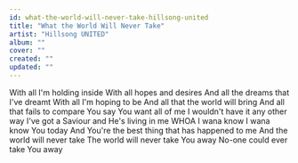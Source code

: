 ```yaml
---
id: what-the-world-will-never-take-hillsong-united
title: "What the World Will Never Take"
artist: "Hillsong UNITED"
album: ""
cover: ""
created: ""
updated: ""
---
```


With all I'm holding inside
With all hopes and desires
And all the dreams that I've dreamt
With all I'm hoping to be
And all that the world will bring
And all that fails to compare
You say You want all of me
I wouldn't have it any other way
I've got a Saviour and He's living in me
WHOA
I wana know
I wana know You today
And You're the best thing that has happened to me
And the world will never take
The world will never take You away
No-one could ever take You away